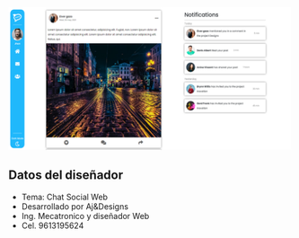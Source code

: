 <img src="img/presentation.png" width="700">

## Datos del diseñador

- Tema: Chat Social Web
- Desarrollado por Aj&Designs
- Ing. Mecatronico y diseñador Web
- Cel. 9613195624
